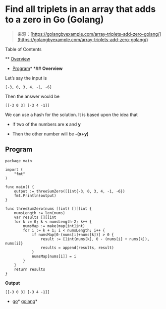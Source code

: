 <!--yml
category: 未分类
date: 2024-10-13 06:42:29
-->

# Find all triplets in an array that adds to a zero in Go (Golang)

> 来源：[https://golangbyexample.com/array-triplets-add-zero-golang/](https://golangbyexample.com/array-triplets-add-zero-golang/)

Table of Contents

 **   [Overview](#Overview "Overview")
*   [Program](#Program "Program")*  *## **Overview**

Let’s say the input is

```
[-3, 0, 3, 4, -1, -6]
```

Then the answer would be

```
[[-3 0 3] [-3 4 -1]]
```

We can use a hash for the solution. It is based upon the idea that

*   If two of the numbers are **x** and **y**

*   Then the other number will be **-(x+y)**

## **Program**

```
package main

import (
    "fmt"
)

func main() {
    output := threeSumZero([]int{-3, 0, 3, 4, -1, -6})
    fmt.Println(output)
}

func threeSumZero(nums []int) [][]int {
    numsLength := len(nums)
    var results [][]int
    for k := 0; k < numsLength-2; k++ {
        numsMap := make(map[int]int)
        for i := k + 1; i < numsLength; i++ {
            if numsMap[0-(nums[i]+nums[k])] > 0 {
                result := []int{nums[k], 0 - (nums[i] + nums[k]), nums[i]}
                results = append(results, result)
            }
            numsMap[nums[i]] = i
        }
    }
    return results
}
```

**Output**

```
[[-3 0 3] [-3 4 -1]]
```

*   [go](https://golangbyexample.com/tag/go/)*   [golang](https://golangbyexample.com/tag/golang/)*